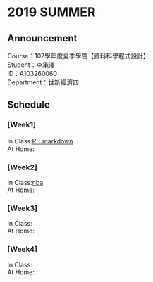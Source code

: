 # 2019 SUMMER 
## Announcement
Course：107學年度夏季學院【資料科學程式設計】<br />
Student：李承澤<br /> 
ID：A103260060<br />
Department：世新經濟四<br />
## Schedule
### [Week1]
In Class:[R＿markdown](https://github.com/a1032600060/107-3/blob/master/Week1/0708.html) <br />
At Home:<br />
### [Week2]
In Class:[nba](https://a1032600060.github.io/107-3/week2/nba.html)  <br />
At Home:<br />
### [Week3]
In Class:<br />
At Home:<br />
### [Week4]
In Class:<br />
At Home:<br />
